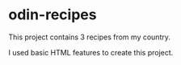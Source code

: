 # odin-recipes

This project contains 3 recipes from my country.

I used basic HTML features to create this project.